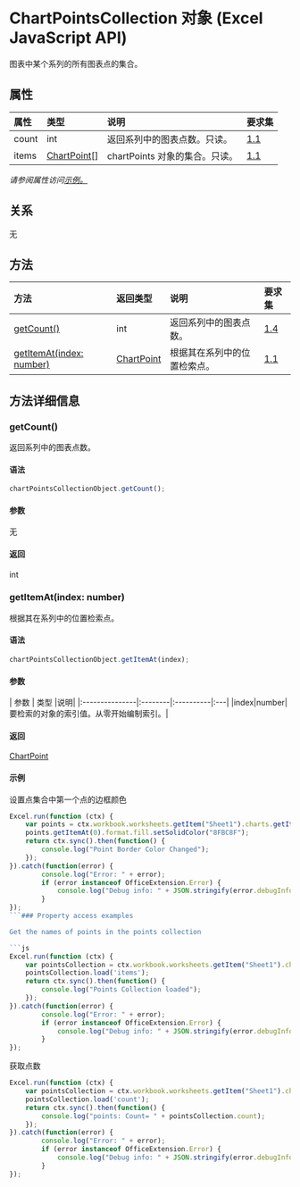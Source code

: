 # <a name="chartpointscollection-object-javascript-api-for-excel"></a>ChartPointsCollection 对象 (Excel JavaScript API)

图表中某个系列的所有图表点的集合。

## <a name="properties"></a>属性

| 属性       | 类型    |说明| 要求集|
|:---------------|:--------|:----------|:----|
|count|int|返回系列中的图表点数。只读。|[1.1](../requirement-sets/excel-api-requirement-sets.md)|
|items|[ChartPoint[]](chartpoint.md)|chartPoints 对象的集合。只读。|[1.1](../requirement-sets/excel-api-requirement-sets.md)|

_请参阅属性访问[示例。](#property-access-examples)_

## <a name="relationships"></a>关系
无


## <a name="methods"></a>方法

| 方法           | 返回类型    |说明| 要求集|
|:---------------|:--------|:----------|:----|
|[getCount()](#getcount)|int|返回系列中的图表点数。|[1.4](../requirement-sets/excel-api-requirement-sets.md)|
|[getItemAt(index: number)](#getitematindex-number)|[ChartPoint](chartpoint.md)|根据其在系列中的位置检索点。|[1.1](../requirement-sets/excel-api-requirement-sets.md)|

## <a name="method-details"></a>方法详细信息


### <a name="getcount"></a>getCount()
返回系列中的图表点数。

#### <a name="syntax"></a>语法
```js
chartPointsCollectionObject.getCount();
```

#### <a name="parameters"></a>参数
无

#### <a name="returns"></a>返回
int

### <a name="getitematindex-number"></a>getItemAt(index: number)
根据其在系列中的位置检索点。

#### <a name="syntax"></a>语法
```js
chartPointsCollectionObject.getItemAt(index);
```

#### <a name="parameters"></a>参数
| 参数       | 类型    |说明|
|:---------------|:--------|:----------|:---|
|index|number|要检索的对象的索引值。从零开始编制索引。|

#### <a name="returns"></a>返回
[ChartPoint](chartpoint.md)

#### <a name="examples"></a>示例
设置点集合中第一个点的边框颜色

```js
Excel.run(function (ctx) { 
    var points = ctx.workbook.worksheets.getItem("Sheet1").charts.getItem("Chart1").series.getItemAt(0).points;
    points.getItemAt(0).format.fill.setSolidColor("8FBC8F");
    return ctx.sync().then(function() {
        console.log("Point Border Color Changed");
    });
}).catch(function(error) {
        console.log("Error: " + error);
        if (error instanceof OfficeExtension.Error) {
            console.log("Debug info: " + JSON.stringify(error.debugInfo));
        }
});
```### Property access examples

Get the names of points in the points collection

```js
Excel.run(function (ctx) { 
    var pointsCollection = ctx.workbook.worksheets.getItem("Sheet1").charts.getItem("Chart1").series.getItemAt(0).points;
    pointsCollection.load('items');
    return ctx.sync().then(function() {
        console.log("Points Collection loaded");
    });
}).catch(function(error) {
        console.log("Error: " + error);
        if (error instanceof OfficeExtension.Error) {
            console.log("Debug info: " + JSON.stringify(error.debugInfo));
        }
});
```

获取点数

```js
Excel.run(function (ctx) { 
    var pointsCollection = ctx.workbook.worksheets.getItem("Sheet1").charts.getItem("Chart1").series.getItemAt(0).points;
    pointsCollection.load('count');
    return ctx.sync().then(function() {
        console.log("points: Count= " + pointsCollection.count);
    });
}).catch(function(error) {
        console.log("Error: " + error);
        if (error instanceof OfficeExtension.Error) {
            console.log("Debug info: " + JSON.stringify(error.debugInfo));
        }
});
```
